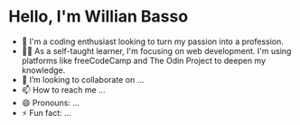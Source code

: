 # Hello, I'm Willian Basso
- 🤩 I'm a coding enthusiast looking to turn my passion into a profession. 
- 👨‍🎓 As a self-taught learner, I'm focusing on web development. I'm using platforms like freeCodeCamp and The Odin Project to deepen my knowledge. 
- 💞️ I’m looking to collaborate on ...
- 📫 How to reach me ...
- 😄 Pronouns: ...
- ⚡ Fun fact: ...

<!---
WillBasso/WillBasso is a ✨ special ✨ repository because its `README.md` (this file) appears on your GitHub profile.
You can click the Preview link to take a look at your changes.
--->
